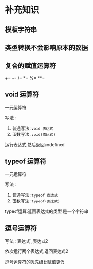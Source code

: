 # 补充知识

## 模板字符串

## 类型转换不会影响原本的数据

## 复合的赋值运算符

+=   -=   /=   *=   %=   **=

## void 运算符

一元运算符

写法 :

1. 普通写法:    ``` void 表达式 ```
2. 函数写法:    ``` void(表达式) ```

运行表达式,然后返回undefined

## typeof 运算符

一元运算符

写法 :

1. 普通写法:    ``` typeof 表达式 ```
2. 函数写法:    ``` typeof(表达式) ```

typeof运算:返回表达式的类型,是一个字符串


## 逗号运算符

写法 : 表达式1,表达式2
 
依次运行两个表达式,返回表达式2

逗号运算符的优先级比赋值更低